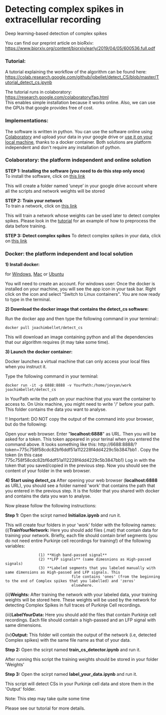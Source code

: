 # Detecting complex spikes in extracellular recording  
Deep learning-based detection of complex spikes  

You can find our preprint article on bioRxiv: https://www.biorxiv.org/content/biorxiv/early/2019/04/05/600536.full.pdf

### <a name="Tutorial">Tutorial:</a>
A tutorial explaining the workflow of the algorithm can be found here: https://colab.research.google.com/github/jobellet/detect_CS/blob/master/Tutorial_detect_cs.ipynb

The tutorial runs in colaboratory: 
https://research.google.com/colaboratory/faq.html  
This enables simple installation because it works online.
Also, we can use the GPUs that google provides free of cost.

### <a name="Implementations">Implementations:</a>
The software is written in python. You can use the software online using [Colaboratory](#Colaboratory) and upload your data in your google drive or [use it on your local machine](#docker), thanks to a docker container. Both solutions are platform independent and don't require any installation of python.

### <a name="Colaboratory">Colaboratory:</a> the platform independent and online solution
 
**STEP 1: Installing the software (you need to do this step only once)**  
To install the software, click on [this link](https://colab.research.google.com/github/jobellet/detect_CS/blob/master/install_detect_cs.ipynb)

This will create a folder named ‘uneye’ in your google drive account where all the scripts and network weights will be stored
 
 
 
**STEP 2: Train your network**    
To train a network, click on [this link](https://colab.research.google.com/github/jobellet/detect_CS/blob/master/train_cs_detector.ipynb)

This will train a network whose weights can be used later to detect complex spikes. Please look in the [tutorial](https://colab.research.google.com/github/jobellet/detect_CS/blob/master/Tutorial_detect_cs.ipynb) for an example of how to preprocess the data before training.
 
 
**STEP 3: Detect complex spikes**
To detect complex spikes in your data, click on [this link](https://colab.research.google.com/github/jobellet/detect_CS/blob/master/predict_cs.ipynb)
 
 
 
### <a name="docker">Docker:</a> the platform independent and local solution

**1) Install docker:** 

for [Windows](https://docs.docker.com/docker-for-windows/install/#download-docker-for-windows), [Mac](https://store.docker.com/editions/community/docker-ce-desktop-mac) or [Ubuntu](https://docs.docker.com/install/linux/docker-ce/ubuntu/#set-up-the-repository)

You will need to create an account. 
For windows user: Once the docker is installed on your machine, you will see the app icon in your task bar. Right click on the icon and select "Switch to Linux containers". You are now ready to type in the terminal.   

**2) Download the docker image that contains the detect_cs software:** 

Run the docker app and then type the following command in your terminal::

    docker pull joachimbellet/detect_cs

This will download an image containing python and all the dependencies that our algorithm requires (it may take some time).
 
 
**3) Launch the docker container:** 

Docker launches a virtual machine that can only access your local files when you instruct it.
 
Type the following command in your terminal:
 
    docker run -it -p 6888:8888 -v YourPath:/home/jovyan/work joachimbellet/detect_cs
    
In YourPath write the path on your machine that you want the container to access to. On Unix machine, you might need to write '/' before your path. This folder contains the data you want to analyse.

!! Important: DO NOT copy the output of the command into your browser, but do the following:
 
Open your web browser. Enter "**localhost:6888**" as URL. Then you will be asked for a token.
This token appeared in your terinal when you entered the command above. It looks something like this: http://6688:8888/?token=775c758f58cdc82bf6ddf51a112228f4dd4229c5b3847bb1 . Copy the token (in this case 775c758f58cdc82bf6ddf51a112228f4dd4229c5b3847bb1) 
Log in with the token that you saved/copied in the previous step.
Now you should see the content of your folder in the web browser.

 
**4)  Start using detect_cs**
After opening your web browser (**localhost:6888** as URL), you should see a folder named 'work' that contains the path that you entered in the previous step. It is the folder that you shared with docker and contains the data you wan to analyse. 

Now please follow the following instructions:

**Step 1:** Open the scirpt named **Initialize.ipynb** and run it.

This will create four folders in your 'work' folder with the following names:
   (i)**TrainYourNetwork:** Here you should add files (.mat) that contain data for training your network. Briefly, each file should                                  contain brief segments (you do not need entire Purkinje cell recordings for training!) of the following                                  variables:
  
                   (1) **High band-passed signal**
                   (2) **LFP signals** (same dimesnions as High-passed signals)
                   (3) **Labeled segments that you labeled manually with same dimensions as High-passed and LFP signals. This 
                                  file contains 'ones' (from the beginning to the end of Complex spikes that you labelled) and 'zeros'
                                  elsewhere.
  
  (ii)**Weights:** After training the network with your labeled data, your training weights will be stored here. These weights will be                     used by the network for detecting Complex Spikes in full traces of Purkinje Cell recordings.
  
  (iii)**LabelYourData:** Here you should add the files that contain Purkinje cell recordings. Each file should contain a high-passed                              and an LFP signal with same dimensions.
  
  (iv)**Output:** This folder will contain the output of the network (i.e, detected Complex spikes) with the same file name as that of                     your data.

**Step 2:**  Open the scirpt named **train_cs_detector.ipynb** and run it. 
 
 After running this script the training weights should be stored in your folder 'Weights'
 
 **Step 3:** Open the scirpt named **label_your_data.ipynb** and run it.
 
 This script will detect CSs in your Purkinje cell data and store them in the 'Output' folder.
 
 Note: This step may take quite some time 
 
 Please see our tutorial for more details.  
 


